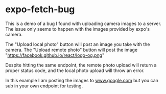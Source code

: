# expo-fetch-bug

This is a demo of a bug I found with uploading camera images to a server. The issue only seems to happen with the images provided by expo's camera.

The "Upload local photo" button will post an image you take with the camera.
The "Upload remote photo" button will post the image "https://facebook.github.io/react/logo-og.png"

Despite hitting the same endpoint, the remote photo upload will return a proper status code, and the local photo upload will throw an error.

In this example I am posting the images to www.google.com but you can sub in your own endpoint for testing.
